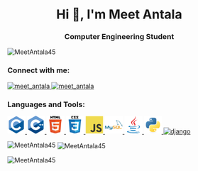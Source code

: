 <h1 align="center">Hi 👋, I'm Meet Antala</h1>
<h3 align="center">Computer Engineering Student</h3>

<p>
  <img src="https://komarev.com/ghpvc/?username=MeetAntala45&label=Profile%20views&color=0e75b6&style=flat" alt="MeetAntala45" />
</p>

###
<h3>Connect with me:</h3>
<p>
  <a href="https://www.linkedin.com/in/meet-antala/" target="_blank">
    <img src="https://raw.githubusercontent.com/rahuldkjain/github-profile-readme-generator/master/src/images/icons/Social/linked-in-alt.svg" alt="meet_antala" height="30" width="40" />
  </a>
  <a href="https://www.codechef.com/users/meet_antala" target="_blank">
    <img src="https://cdn.jsdelivr.net/npm/simple-icons@3.1.0/icons/codechef.svg" alt="meet_antala" height="30" width="40" />
  </a>
</p>

<h3>Languages and Tools:</h3>
<p>
  <a href="https://www.cprogramming.com/" target="_blank" rel="noreferrer"> 
    <img src="https://raw.githubusercontent.com/devicons/devicon/master/icons/c/c-original.svg" alt="c" width="40" height="40"/> 
  </a> 
  <a href="https://www.w3schools.com/cpp/" target="_blank" rel="noreferrer">
    <img src="https://raw.githubusercontent.com/devicons/devicon/master/icons/cplusplus/cplusplus-original.svg" alt="cplusplus" width="40" height="40"/>
  </a>
  <a href="https://www.w3.org/html/" target="_blank" rel="noreferrer"> 
    <img src="https://raw.githubusercontent.com/devicons/devicon/master/icons/html5/html5-original-wordmark.svg" alt="html5" width="40" height="40"/> 
  </a> 
  <a href="https://www.w3schools.com/css/" target="_blank" rel="noreferrer">
    <img src="https://raw.githubusercontent.com/devicons/devicon/master/icons/css3/css3-original-wordmark.svg" alt="css3" width="40" height="40"/> 
  </a> 
  <a href="https://developer.mozilla.org/en-US/docs/Web/JavaScript" target="_blank" rel="noreferrer">
    <img src="https://raw.githubusercontent.com/devicons/devicon/master/icons/javascript/javascript-original.svg" alt="javascript" width="40" height="40"/>
  </a>
  <a href="https://www.mysql.com/" target="_blank" rel="noreferrer">
    <img src="https://raw.githubusercontent.com/devicons/devicon/master/icons/mysql/mysql-original-wordmark.svg" alt="mysql" width="40" height="40"/>
  </a>
  <a href="https://www.java.com" target="_blank" rel="noreferrer">
    <img src="https://raw.githubusercontent.com/devicons/devicon/master/icons/java/java-original.svg" alt="java" width="40" height="40"/>
  </a>
  <a href="https://www.python.org" target="_blank" rel="noreferrer">
    <img src="https://raw.githubusercontent.com/devicons/devicon/master/icons/python/python-original.svg" alt="python" width="40" height="40"/>
  </a>
  <a href="https://www.djangoproject.com/" target="_blank" rel="noreferrer">
    <img src="https://cdn.worldvectorlogo.com/logos/django.svg" alt="django" width="40" height="40"/> 
  </a>
</p>

<p><img align="left" src="https://github-readme-stats.vercel.app/api/top-langs?username=MeetAntala45&show_icons=true&locale=en&layout=compact" alt="MeetAntala45" /></p>

<p>&nbsp;<img align="center" src="https://github-readme-stats.vercel.app/api?username=MeetAntala45&show_icons=true&locale=en" alt="MeetAntala45" /></p>

<p><img align="center" src="https://github-readme-streak-stats.herokuapp.com/?user=MeetAntala45&" alt="MeetAntala45" /></p>

